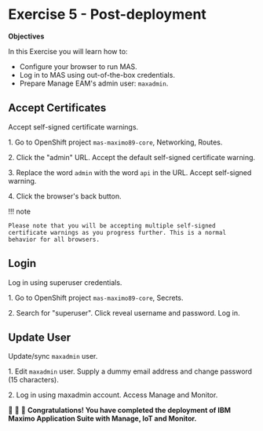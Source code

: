 # Exercise 5 - Post-deployment

**Objectives**

In this Exercise you will learn how to:

* Configure your browser to run MAS.
* Log in to MAS using out-of-the-box credentials.
* Prepare Manage EAM's admin user: `maxadmin`.

## Accept Certificates

Accept self-signed certificate warnings.

1\. Go to OpenShift project `mas-maximo89-core`, Networking, Routes.

2\. Click the "admin" URL. Accept the default self-signed certificate warning.

3\. Replace the word `admin` with the word `api` in the URL. Accept self-signed warning.  

4\. Click the browser's back button. 

!!! note

    Please note that you will be accepting multiple self-signed certificate warnings as you progress further. This is a normal behavior for all browsers. 

## Login

Log in using superuser credentials.

1\. Go to OpenShift project `mas-maximo89-core`, Secrets.

2\. Search for "superuser". Click reveal username and password. Log in.

## Update User

Update/sync `maxadmin` user.

1\. Edit `maxadmin` user. Supply a dummy email address and change password (15 characters).

2\. Log in using maxadmin account. Access Manage and Monitor.

🎉 👏 🎉 **Congratulations! You have completed the deployment of IBM Maximo Application Suite with Manage, IoT and Monitor.**

